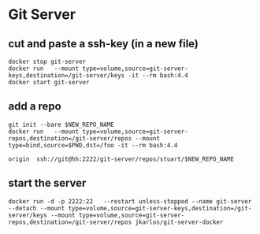 # Git Server

## cut and paste a ssh-key (in a new file)

    docker stop git-server
    docker run   --mount type=volume,source=git-server-keys,destination=/git-server/keys -it --rm bash:4.4
    docker start git-server

## add a repo
    git init --bare $NEW_REPO_NAME
    docker run   --mount type=volume,source=git-server-repos,destination=/git-server/repos --mount type=bind,source=$PWD,dst=/foo -it --rm bash:4.4

    origin	ssh://git@hh:2222/git-server/repos/stuart/$NEW_REPO_NAME

## start the server
    docker run -d -p 2222:22   --restart unless-stopped --name git-server --detach --mount type=volume,source=git-server-keys,destination=/git-server/keys --mount type=volume,source=git-server-repos,destination=/git-server/repos jkarlos/git-server-docker
